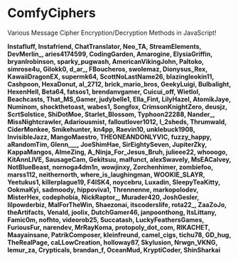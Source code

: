 # ComfyCiphers
Various Message Cipher Encryption/Decryption Methods in JavaScript!


**Instafluff, Instafriend, ChatTranslator, Neo_TA, StreamElements, DevMerlin_, aries4174599, CodingGarden, Amarogine, ElysiaGriffin, bryanlrobinson, sparky_pugwash, AmericanVikingJohn, Paltoko, simrose4u, Gilokk0, d_ar_, FBoucheros, swolemaz, Dionysus_Rex, KawaiiDragonEX, supermk64, ScottNoLastName26, blazingleokin11, Cashpoon, HexaDonut, al_2712, brick_mario_bros, GeekyLuigi, Bulbalight, HexenHell, Beta64, fatsos1, brendanvgamer, Cuicui_off, Wietlol, Beachcasts, That_MS_Gamer, judybelle1, Ella_Fint, LilyHazel, AtomikJaye, Numinom, shockthetoast, wabes1, Songfox, CrimsonKnightZero, deusjz, ScrtSolstice, ShiDotMoe, Starlet_Blossom, Typhoon22288, Nander_, MissNightcrawler, Adariousmist, falloutlover1012, I_2sheds, Thrumwald, CiderMonkee, Smikehunter, kn4pp, Raevin10, unklebuck1908, InvisibleJazz, MangoMaestro, THEONEANDONLYVIC, fuzzy_happy, aRandomTim, Glenn___, JoeShimHae, SirEightySeven, JupiterZky, KappaMangos, AlmeZing, A_Ninja_For_Jesus_Bruh, julieee22, whooogo, KitAnnLIVE, SausageCam, Gekitsuu, malfunct, alexSwavely, MsEACalvey, NotBlueBeast, nornoga4dm1n, wowjinxy, Zorchenhimer, zombiefoo, marss112, neithernorth, where_is_laughingman, WOOKIE_SLAYR, Yeetukus1, killerplague19, F4ISK4, noycebru, Luxadin, SleepyTeaKitty, OokmaKyi, sadmoody, hippoviva1, Thrennenne, markopolodev, MisterHex, codephobia, NickRaptor_, Murader420, JoshGesler, lilpowderbiz, MalForTheWin, Shaezonai, itscoderslife, rota22_, ZaaZoJo, theArtifacts, Venald, joolix, DutchGamer46, janpoonthong, ItsLittany, Famic0m, nofhto, videorob25, Succatash, LuckyFeathersGames, FuriousFur, narendev, MrRayKoma, protopoly_dot_com, RIKACHET, Maayainsane, PatrikComposer, kleinfreund, camel_cigs, tichu78, GD_hug, TheRealPage, caLLowCreation, holloway87, Skylusion, Nrwgn_VKNG, lemur_za, Crypticals, brandan_f, OceanMud, KryptiCoder, ShinSharkai**
